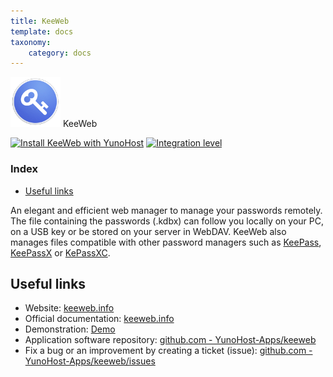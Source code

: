 ```yaml
---
title: KeeWeb
template: docs
taxonomy:
    category: docs
---
```


<img src="/images/keeweb_logo.png" height="80px" alt="keeweb's logo"> KeeWeb

[![Install KeeWeb with YunoHost](https://install-app.yunohost.org/install-with-yunohost.png)](https://install-app.yunohost.org/?app=keeweb) [![Integration level](https://dash.yunohost.org/integration/keeweb.svg)](https://dash.yunohost.org/appci/app/keeweb)

### Index

- [Useful links](#useful-links)

An elegant and efficient web manager to manage your passwords remotely.
The file containing the passwords (.kdbx) can follow you locally on your PC, on a USB key or be stored on your server in WebDAV.
KeeWeb also manages files compatible with other password managers such as [KeePass](http://keepass.info), [KeePassX](https://www.keepassx.org/) or [KePassXC](https://keepassxc.org/).

## Useful links

+ Website: [keeweb.info](https://keeweb.info)
+ Official documentation: [keeweb.info](https://keeweb.info)
+ Demonstration: [Demo](https://app.keeweb.info)
+ Application software repository: [github.com - YunoHost-Apps/keeweb](https://github.com/YunoHost-Apps/keeweb_ynh)
+ Fix a bug or an improvement by creating a ticket (issue): [github.com - YunoHost-Apps/keeweb/issues](https://github.com/YunoHost-Apps/keeweb_ynh/issues)

